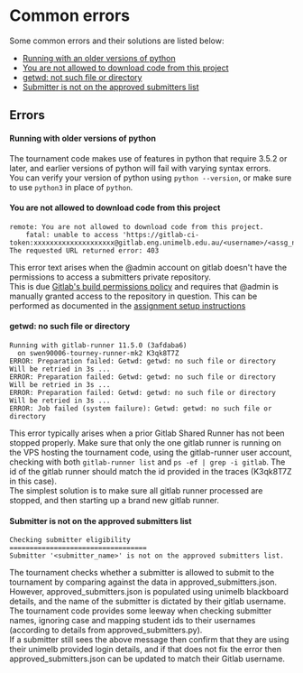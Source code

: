 # Common errors
Some common errors and their solutions are listed below:

* [Running with an older versions of python](#running-with-older-versions-of-python)
* [You are not allowed to download code from this project](#you-are-not-allowed-to-download-code-from-this-project)
* [getwd: not such file or directory](#getwd-no-such-file-or-directory)
* [Submitter is not on the approved submitters list](#submitter-is-not-on-the-approved-submitters-list)

## Errors

#### Running with older versions of python
The tournament code makes use of features in python that require 3.5.2 or later, and earlier versions of python will fail with varying syntax errors.  
You can verify your version of python using `python --version`, or make sure to use `python3` in place of `python`.

#### You are not allowed to download code from this project
```
remote: You are not allowed to download code from this project.
    fatal: unable to access 'https://gitlab-ci-token:xxxxxxxxxxxxxxxxxxxx@gitlab.eng.unimelb.edu.au/<username>/<assg_name>.git/': The requested URL returned error: 403
```
This error text arises when the @admin account on gitlab doesn't have the permissions to access a submitters private repository.  
This is due [Gitlab's build permissions policy](https://docs.gitlab.com/ee/user/project/new_ci_build_permissions_model.html#types-of-users) and requires that @admin is manually granted access to the repository in question. This can be performed as documented in the [assignment setup instructions](../README.md#Setup)

#### getwd: no such file or directory
```
Running with gitlab-runner 11.5.0 (3afdaba6)
  on swen90006-tourney-runner-mk2 K3qk8T7Z
ERROR: Preparation failed: Getwd: getwd: no such file or directory
Will be retried in 3s ...
ERROR: Preparation failed: Getwd: getwd: no such file or directory
Will be retried in 3s ...
ERROR: Preparation failed: Getwd: getwd: no such file or directory
Will be retried in 3s ...
ERROR: Job failed (system failure): Getwd: getwd: no such file or directory
```
This error typically arises when a prior Gitlab Shared Runner has not been stopped properly. Make sure that only the one gitlab runner is running on the VPS hosting the tournament code, using the gitlab-runner user account, checking with both `gitlab-runner list` and `ps -ef | grep -i gitlab`. The id of the gitlab runner should match the id provided in the traces (K3qk8T7Z in this case).  
The simplest solution is to make sure all gitlab runner processed are stopped, and then starting up a brand new gitlab runner.

#### Submitter is not on the approved submitters list
```
Checking submitter eligibility  
==================================
Submitter '<submitter_name>' is not on the approved submitters list.
```
The tournament checks whether a submitter is allowed to submit to the tournament by comparing against the data in approved_submitters.json. However, approved_submitters.json is populated using unimelb blackboard details, and the name of the submitter is dictated by their gitlab username.  
The tournament code provides some leeway when checking submitter names, ignoring case and mapping student ids to their usernames (according to details from approved_submitters.py).  
If a submitter still sees the above message then confirm that they are using their unimelb provided login details, and if that does not fix the error then approved_submitters.json can be updated to match their Gitlab username.


